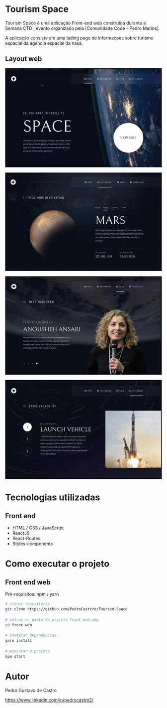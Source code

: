 
# Tourism Space

Tourism Space é uma aplicação Front-end web construída durante a Semana CTD , evento organizado pela [Comunidade Code - Pedro Marins].

A aplicação consiste em uma lading page de informaçoes sobre turismo  espacial da agencia espacial da nasa.

## Layout web
![Web 1](https://github.com/PedroCastrro/Tourism-Space/blob/main/Home-lading.png)

![Web 2](https://github.com/PedroCastrro/Tourism-Space/blob/main/Destination-lading.png)

![Web 3](https://github.com/PedroCastrro/Tourism-Space/blob/main/Crew-lading.png)

![Web 4](https://github.com/PedroCastrro/Tourism-Space/blob/main/Technology-lading.png)

# Tecnologias utilizadas
## Front end
- HTML / CSS / JavaScript
- ReactJS
- React-Routes
- Styles-components

# Como executar o projeto

## Front end web
Pré-requisitos: npm / yarn

```bash
# clonar repositório
git clone https://github.com/PedroCastrro/Tourism-Space

# entrar na pasta do projeto front end web
cd front-web

# instalar dependências
yarn install

# executar o projeto
npm start
```

# Autor

Pedro Gustavo de Castro

https://www.linkedin.com/in/pedrocastro2/
